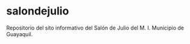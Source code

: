 # salondejulio
Repositorio del sito informativo del Salón de Julio del M. I. Municipio de Guayaquil.
